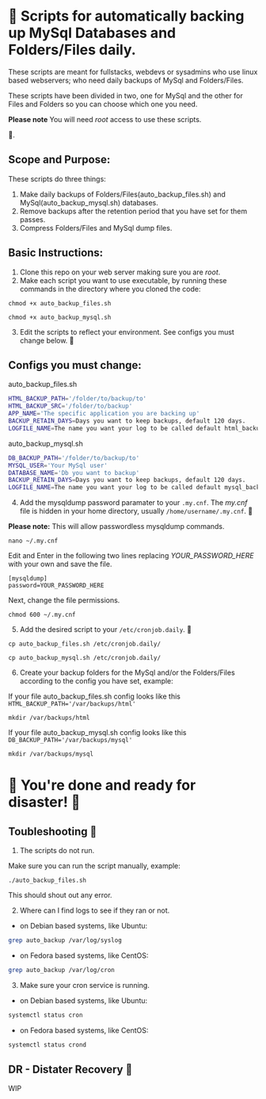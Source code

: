 # 🚀 Scripts for automatically backing up MySql Databases and Folders/Files daily.

These scripts are meant for fullstacks, webdevs or sysadmins who use linux based webservers; who need daily backups of MySql and Folders/Files. 

These scripts have been divided in two, one for MySql and the other for Files and Folders so you can choose which one you need.

**Please note**
You will need *root* access to use these scripts.

:smiling_face_with_three_hearts:.

## Scope and Purpose:
These scripts do three things:
1. Make daily backups of Folders/Files(auto_backup_files.sh) and MySql(auto_backup_mysql.sh) databases.
2. Remove backups after the retention period that you have set for them passes.
3. Compress Folders/Files and MySql dump files.

## Basic Instructions:
1. Clone this repo on your web server making sure you are *root*.
2. Make each script you want to use executable, by running these commands in the directory where you cloned the code:

```
chmod +x auto_backup_files.sh
```
```
chmod +x auto_backup_mysql.sh
```

3. Edit the scripts to reflect your environment. See configs you must change below. 🔽

## Configs you must change:
auto_backup_files.sh
```bash
HTML_BACKUP_PATH='/folder/to/backup/to'
HTML_BACKUP_SRC='/folder/to/backup'
APP_NAME='The specific application you are backing up'
BACKUP_RETAIN_DAYS=Days you want to keep backups, default 120 days.
LOGFILE_NAME=The name you want your log to be called default html_backup.log.
```

auto_backup_mysql.sh
```bash
DB_BACKUP_PATH='/folder/to/backup/to'
MYSQL_USER='Your MySql user'
DATABASE_NAME='Db you want to backup'
BACKUP_RETAIN_DAYS=Days you want to keep backups, default 120 days.
LOGFILE_NAME=The name you want your log to be called default mysql_backup.log.
```
4. Add the mysqldump password paramater to your `.my.cnf`. 
The *my.cnf* file is hidden in your home directory, usually `/home/username/.my.cnf`. 🔽

**Please note:** This will allow passwordless mysqldump commands.
```config
nano ~/.my.cnf
```
Edit and Enter in the following two lines replacing *YOUR_PASSWORD_HERE* with your own and save the file.
```config
[mysqldump]
password=YOUR_PASSWORD_HERE
```
Next, change the file permissions.
```config
chmod 600 ~/.my.cnf
```
5. Add the desired script to your `/etc/cronjob.daily`. 🔽
```config
cp auto_backup_files.sh /etc/cronjob.daily/
```
```config
cp auto_backup_mysql.sh /etc/cronjob.daily/
```

6. Create your backup folders for the MySql and/or the Folders/Files according to the config you have set, example:

If your file auto_backup_files.sh config looks like this `HTML_BACKUP_PATH='/var/backups/html'`
```config
mkdir /var/backups/html
```
If your file auto_backup_mysql.sh config looks like this `DB_BACKUP_PATH='/var/backups/mysql'`
```config
mkdir /var/backups/mysql
```
# 🚀 You're done and ready for disaster! 🚀
## Toubleshooting 🐛
1. The scripts do not run.

Make sure you can run the script manually, example:
```config
./auto_backup_files.sh
```
This should shout out any error.

2. Where can I find logs to see if they ran or not.

- on Debian based systems, like Ubuntu:
```bash
grep auto_backup /var/log/syslog
```
- on Fedora based systems, like CentOS:
```bash
grep auto_backup /var/log/cron
```

3. Make sure your cron service is running.

- on Debian based systems, like Ubuntu:
```bash
systemctl status cron
```
- on Fedora based systems, like CentOS:
```bash
systemctl status crond
```

## DR - Distater Recovery 🥳
WIP
